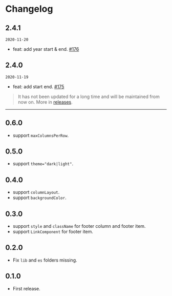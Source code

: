 # Changelog
## 2.4.1

`2020-11-20`

- feat: add year start & end. [#176](https://github.com/react-component/picker/pull/176)

## 2.4.0

`2020-11-19`

- feat: add start end. [#175](https://github.com/react-component/picker/pull/175)

> It has not been updated for a long time and will be maintained from now on. More in [releases](https://github.com/react-component/picker/releases).

---
## 0.6.0

- support `maxColumnsPerRow`.

## 0.5.0

- support `theme="dark|light"`.

## 0.4.0

- support `columnLayout`.
- support `backgroundColor`.

## 0.3.0

- support `style` and `className` for footer column and footer item.
- support `LinkComponent` for footer item.

## 0.2.0

- Fix `lib` and `es` folders missing.

## 0.1.0

- First release.
